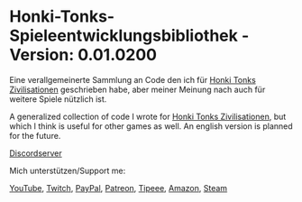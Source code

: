 # Honki-Tonks-Spieleentwicklungsbibliothek - Version: 0.01.0200

Eine verallgemeinerte Sammlung an Code den ich für [Honki Tonks Zivilisationen](https://github.com/HonkiTonk/Honki-Tonks-Zivilisationen) geschrieben habe, aber meiner Meinung nach auch für weitere Spiele nützlich ist.

A generalized collection of code I wrote for [Honki Tonks Zivilisationen](https://github.com/HonkiTonk/Honki-Tonks-Zivilisationen), but which I think is useful for other games as well. An english version is planned for the future.

[Discordserver](https://discord.gg/2XCY8WYcqY)

Mich unterstützen/Support me:

[YouTube](https://www.youtube.com/user/tpHonkiTonk), [Twitch](https://www.twitch.tv/tphonkitonk), [PayPal](https://www.paypal.com/paypalme/tpHonkiTonk), [Patreon](https://www.patreon.com/HonkiTonk), [Tipeee](https://www.tipeeestream.com/tphonkitonk/donation), [Amazon](https://www.amazon.de/registry/wishlist/2DNQHH9AI6JGR), [Steam](https://steamcommunity.com/profiles/76561197989126693/wishlist)